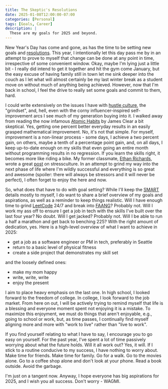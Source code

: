 ```yaml
---
title: The Skeptic's Resolutions
date: 2025-01-08T12:00:00-07:00
categories: [Personal]
tags: [Goals, Career]
description: |
  These are my goals for 2025 and beyond.
---
```


New Year's Day has come and gone, as has the time to be setting new goals and [resolutions](https://en.wikipedia.org/wiki/New_Year%27s_resolution). This year, I intentionally let this day pass me by in an attempt to prove to myself that change can be done at any point in time, irrespective of some convenient window. Okay, maybe I'm lying just a little bit - I really did intend to get it together and hit the gym come January, but the easy excuse of having family still in town let me sink deeper into the couch as I let what will almost certainly be my last winter break as a student move on without much of anything being achieved. However, now that I'm back in school, I feel the drive to really set some goals and commit to them, hard.

I could write extensively on the issues I have with [hustle culture](https://www.forbes.com/councils/forbesbusinesscouncil/2023/02/16/the-pros-and-cons-of-hustle-culture-how-to-work-hard-without-burning-out/), the "grindset", and, hell, even with the corny influencer-inspired self-improvement arcs I see much of my generation buying into it. I walked away from reading the now infamous [Atomic Habits](https://jamesclear.com/atomic-habits) by James Clear a bit skeptical. Yes, getting one percent better everyday results in an easily grasped mathematical improvement. No, it's not that simple. For myself, improvement is a non-linear process - some days, I achieve a two percent gain, on others, maybe a tenth of a percentage point gain, and, on all days, I keep up-to-date enough on my skills that even going an entire month without programming results in no regression. If you learn the skills right, it becomes more like riding a bike. My former classmate, [Ethan Richards](https://ezrichards.github.io/), wrote a great [post](https://ezrichards.github.io/posts/on-stressculture/) on stressculture. In an attempt to grind my way into the next phase of life where I'm wildly successful and everything is so great and awesome (spoiler: there will always be stressors and it will never be perfect), I often forget to enjoy the here and now.

So, what does that have to do with goal setting? While I'll keep the [SMART](https://en.wikipedia.org/wiki/SMART_criteria) details mostly to myself, I do want to share a brief overview of my goals and aspirations, as well as a reminder to keep things realistic. Will I have enough time to grind [LeetCode](https://leetcode.com/) 24/7 and break into [FAANG](https://en.wikipedia.org/wiki/Big_Tech)? Probably not. Will I work my ass off to ensure I get a job in tech with the skills I've built over the last four year? No doubt. Will I get jacked? Probably not. Will I be able to run a half a marathon and get back to benching 225? With the right amount of dedication, yes. Here is a high-level overview of what I want to achieve in 2025:
- get a job as a software engineer or PM in tech, preferably in Seattle
- return to a basic level of physical fitness
- create a side project that demonstrates my skill set

and the loosely defined ones:
- make my mom happy
- write, write, write
- enjoy the present

I aim to place heavy emphasis on the last one. In high school, I looked forward to the freedom of college. In college, I look forward to the job market. From here on out, I will be actively trying to remind myself that life is a blessing and everyone moment spent not enjoying it is a mistake. To maximize this enjoyment, we must do things that aren't enjoyable, e.g., going to school or work, but, as time passes, I continually find myself aligning more and more with "work to live" rather than "live to work".

If you find yourself relating to what I have to say, I encourage you to go easy on yourself. For the past year, I've spent a lot of time passively worrying about what the future holds. Will it all work out? Yes, it will. If I stick to a routine conducive to my success, I have nothing to worry about. Make time for friends. Make time for family. Go for a walk. Go to the movies alone. Go to a coffee shop alone and don't look at your phone. Read a book outside. Avoid the garbage.

I'm just on a tangent now. Anyway, I hope everyone has big aspirations for 2025, and I wish you all success. Don't worry - WAGMI.